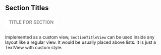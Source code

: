 ## Section Titles

<p align="left">
   <img src="../../../../../../../../doc/images/sections/section_title.png" />
</p>

Implemented as a custom view, `SectionTitleView` can be used inside any layout like a regular view. It would be usually placed above lists. It is just a TextView with custom style.
